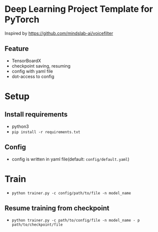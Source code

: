 # Deep Learning Project Template for PyTorch
Inspired by https://github.com/mindslab-ai/voicefilter
## Feature
- TensorBoardX
- checkpoint saving, resuming
- config with yaml file
- dot-access to config

# Setup
## Install requirements
- python3
- `pip install -r requirements.txt`

## Config
- config is written in yaml file(default: `config/default.yaml`)

# Train
- `python trainer.py -c config/path/to/file -n model_name`

## Resume training from checkpoint
- `python trainer.py -c path/to/config/file -n model_name - p path/to/checkpoint/file`

